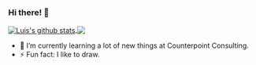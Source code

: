 ### Hi there! 👋 

<a href="https://github.com/Luis-C">
  <img align="center" src="https://github-readme-stats.vercel.app/api?username=Luis-C&show_icons=true&count_private=true&theme=onedark&line_height=40&include_all_commits=true" alt="Luis's github stats" />
</a>
<a href="https://github.com/Luis-C">
  <img align="center" src="https://github-readme-stats.vercel.app/api/top-langs/?username=Luis-C&theme=onedark" />
</a>

- 🌱 I’m currently learning a lot of new things at Counterpoint Consulting.
- ⚡ Fun fact: I like to draw. 

<!--
**Luis-C/Luis-C** is a ✨ _special_ ✨ repository because its `README.md` (this file) appears on your GitHub profile.

Here are some ideas to get you started:

- 🔭 I’m currently working on ...
 ...
- 👯 I’m looking to collaborate on ...
- 🤔 I’m looking for help with ...
- 💬 Ask me about ...
- 📫 How to reach me: ...
- 😄 Pronouns: ...
.
-->
